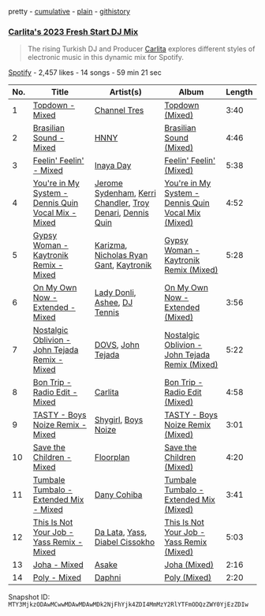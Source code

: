 pretty - [cumulative](/playlists/cumulative/37i9dQZF1DX7BBCSz2YSg7.md) - [plain](/playlists/plain/37i9dQZF1DX7BBCSz2YSg7) - [githistory](https://github.githistory.xyz/mackorone/spotify-playlist-archive/blob/main/playlists/plain/37i9dQZF1DX7BBCSz2YSg7)

### [Carlita's 2023 Fresh Start DJ Mix](https://open.spotify.com/playlist/37i9dQZF1DX7BBCSz2YSg7)

> The rising Turkish DJ and Producer <a href="spotify:artist:1GVbOnrND8b3eh2JZ4opw8">Carlita</a> explores different styles of electronic music in this dynamic mix for Spotify.

[Spotify](https://open.spotify.com/user/spotify) - 2,457 likes - 14 songs - 59 min 21 sec

| No. | Title | Artist(s) | Album | Length |
|---|---|---|---|---|
| 1 | [Topdown \- Mixed](https://open.spotify.com/track/4A6PJwVz599HeWpeLTBJjF) | [Channel Tres](https://open.spotify.com/artist/4cUkGQyhLFqKHBtL58HYVp) | [Topdown \(Mixed\)](https://open.spotify.com/album/1jmeDV1tWUM1KZxVd11HmQ) | 3:40 |
| 2 | [Brasilian Sound \- Mixed](https://open.spotify.com/track/4K9R9l1bVsS74qunxQdiy6) | [HNNY](https://open.spotify.com/artist/6Yae9Ia1nq6JLLojBzwN1r) | [Brasilian Sound \(Mixed\)](https://open.spotify.com/album/4imUeyfRiwhh1Y8NQls5dI) | 4:46 |
| 3 | [Feelin' Feelin' \- Mixed](https://open.spotify.com/track/1FkSlcGmpXuQlgZU7AW0Et) | [Inaya Day](https://open.spotify.com/artist/0Uh7PxwmTPlbP3TbwBG41h) | [Feelin' Feelin' \(Mixed\)](https://open.spotify.com/album/4lYGbPWYXSm01movo8ElNy) | 5:38 |
| 4 | [You're in My System \- Dennis Quin Vocal Mix \- Mixed](https://open.spotify.com/track/2zYO7kqD3ARgylUeiJ4fCT) | [Jerome Sydenham](https://open.spotify.com/artist/4e7xQaHgOjyFZtSic0Nk9B), [Kerri Chandler](https://open.spotify.com/artist/7nqpEU6DCHkNtK1bYsyS3W), [Troy Denari](https://open.spotify.com/artist/2cNKz5QJgfclP9Ay7Okghv), [Dennis Quin](https://open.spotify.com/artist/1iaGffGcjxdzSFkwfCN2Ul) | [You're in My System \- Dennis Quin Vocal Mix \(Mixed\)](https://open.spotify.com/album/46MAhEUdk8kuZz499WsHNy) | 4:52 |
| 5 | [Gypsy Woman \- Kaytronik Remix \- Mixed](https://open.spotify.com/track/1Hsa2EdVRTTeQCF7YXGqzc) | [Karizma](https://open.spotify.com/artist/0HPOumWRIYOhcJ8FRraEsb), [Nicholas Ryan Gant](https://open.spotify.com/artist/1ddTsvSIu8zKa23MTKZNJS), [Kaytronik](https://open.spotify.com/artist/4E3Ym06uZ8vSiMfd9L19Se) | [Gypsy Woman \- Kaytronik Remix \(Mixed\)](https://open.spotify.com/album/3wyKybqVDFMOd7AhAnt7qy) | 5:28 |
| 6 | [On My Own Now \- Extended \- Mixed](https://open.spotify.com/track/2dXJpvaYOIGnZTxGxjLd7N) | [Lady Donli](https://open.spotify.com/artist/5joHzVrVQzu41KFBlZQDvG), [Ashee](https://open.spotify.com/artist/20NZhZk0qrMO7jImyuR3hz), [DJ Tennis](https://open.spotify.com/artist/6vJvFV1A2CpT8s5B1oUN6t) | [On My Own Now \- Extended \(Mixed\)](https://open.spotify.com/album/104BOQNPXZGRaXi59y8CBV) | 3:56 |
| 7 | [Nostalgic Oblivion \- John Tejada Remix \- Mixed](https://open.spotify.com/track/6XuG5H5un2ac0qAIh6DKmj) | [DOVS](https://open.spotify.com/artist/4dTrYioJXOgFCIglYGbXQm), [John Tejada](https://open.spotify.com/artist/2JWmMcE8Z0vapxOIiT7PLq) | [Nostalgic Oblivion \- John Tejada Remix \(Mixed\)](https://open.spotify.com/album/0WzmYy4YkqkjEIOhf8iLlZ) | 5:22 |
| 8 | [Bon Trip \- Radio Edit \- Mixed](https://open.spotify.com/track/0lnD2Sfp9hrqpZaP1nhoOj) | [Carlita](https://open.spotify.com/artist/1GVbOnrND8b3eh2JZ4opw8) | [Bon Trip \- Radio Edit \(Mixed\)](https://open.spotify.com/album/0ljoZAQXl7C0YWhroMhmyf) | 4:58 |
| 9 | [TASTY \- Boys Noize Remix \- Mixed](https://open.spotify.com/track/2UjobrmPOnJesTyNuxzGzI) | [Shygirl](https://open.spotify.com/artist/3M3wTTCDwicRubwMyHyEDy), [Boys Noize](https://open.spotify.com/artist/62k5LKMhymqlDNo2DWOvvv) | [TASTY \- Boys Noize Remix \(Mixed\)](https://open.spotify.com/album/6EbIIfUDq0Wl9BmiA3bhKn) | 3:01 |
| 10 | [Save the Children \- Mixed](https://open.spotify.com/track/7mF8voKNglQdVC7PO7ws5l) | [Floorplan](https://open.spotify.com/artist/0RBnTX5xoVa1bDYt9Qbies) | [Save the Children \(Mixed\)](https://open.spotify.com/album/5T1qv3BeiH1eUM4kRXtQtA) | 4:20 |
| 11 | [Tumbale Tumbalo \- Extended Mix \- Mixed](https://open.spotify.com/track/4Lpp2HdxwwnRo8t9t8IQPC) | [Dany Cohiba](https://open.spotify.com/artist/7FI284PGKQmF6a9I0KTNI1) | [Tumbale Tumbalo \- Extended Mix \(Mixed\)](https://open.spotify.com/album/7Eb4EZUEvgAxHOT9QlXK2g) | 3:41 |
| 12 | [This Is Not Your Job \- Yass Remix \- Mixed](https://open.spotify.com/track/2b0d69MfIrABlvLBI8rJyk) | [Da Lata](https://open.spotify.com/artist/4qjTbJHr1i0O0ViKgFgZqN), [Yass](https://open.spotify.com/artist/1IfDLRzm8snCcXePrYzEI8), [Diabel Cissokho](https://open.spotify.com/artist/2QZiZR6pxRt4ZIqOBAaEkm) | [This Is Not Your Job \- Yass Remix \(Mixed\)](https://open.spotify.com/album/2Puu4ofPMOZVeanbCn6y6x) | 5:03 |
| 13 | [Joha \- Mixed](https://open.spotify.com/track/42h1kGcO1YtEjrPi5pThxp) | [Asake](https://open.spotify.com/artist/3a1tBryiczPAZpgoZN9Rzg) | [Joha \(Mixed\)](https://open.spotify.com/album/6uC049VzF1xCefiSzOlBVm) | 2:16 |
| 14 | [Poly \- Mixed](https://open.spotify.com/track/4Owsfop8DweRJfdpPfbRKN) | [Daphni](https://open.spotify.com/artist/4nhvb6x9ZhPiYCzrHDNia9) | [Poly \(Mixed\)](https://open.spotify.com/album/5b3IJeIvPlgPm9am1sgPBN) | 2:20 |

Snapshot ID: `MTY3MjkzODAwMCwwMDAwMDAwMDk2NjFhYjk4ZDI4MmMzY2RlYTFmODQzZWY0YjEzZDIw`
